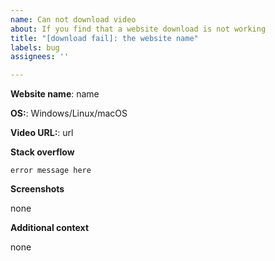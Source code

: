 ```yaml
---
name: Can not download video
about: If you find that a website download is not working
title: "[download fail]: the website name"
labels: bug
assignees: ''

---
```


<!-- 请输入网站的名称 -->
<!-- enter the website name -->

**Website name**: name

<!-- 你的操作系统 -->
<!-- your operating system -->

**OS:**: Windows/Linux/macOS

<!-- 视频链接地址 -->
<!-- the video url -->

**Video URL:**: url

<!-- 请输入下载时显示的错误信息 -->
<!-- enter the error message when download -->

**Stack overflow**

```
error message here
```

<!-- 如果能提供截图，则对于解决你的问题非常有帮助 -->
<!-- if applicable, add screenshots to help explain your problem. -->

**Screenshots**

none

<!-- 其他信息 -->
<!-- add any other context about the problem here -->

**Additional context**

none
